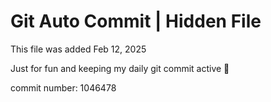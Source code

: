 # Git Auto Commit | Hidden File

This file was added Feb 12, 2025

Just for fun and keeping my daily git commit active 🤪

commit number: 1046478
